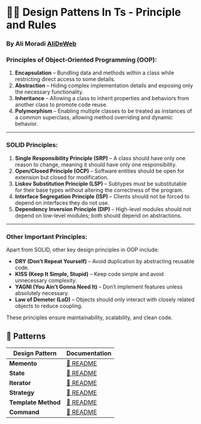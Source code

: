 # 🐦‍🔥 Design Pattens In Ts - Principle and Rules

### By Ali Moradi [AliDeWeb](https://github.com/AliDeWeb)

### Principles of Object-Oriented Programming (OOP):

1. **Encapsulation** – Bundling data and methods within a class while restricting direct access to some details.
2. **Abstraction** – Hiding complex implementation details and exposing only the necessary functionality.
3. **Inheritance** – Allowing a class to inherit properties and behaviors from another class to promote code reuse.
4. **Polymorphism** – Enabling multiple classes to be treated as instances of a common superclass, allowing method overriding and dynamic behavior.

---

### **SOLID Principles:**

1. **Single Responsibility Principle (SRP)** – A class should have only one reason to change, meaning it should have only one responsibility.
2. **Open/Closed Principle (OCP)** – Software entities should be open for extension but closed for modification.
3. **Liskov Substitution Principle (LSP)** – Subtypes must be substitutable for their base types without altering the correctness of the program.
4. **Interface Segregation Principle (ISP)** – Clients should not be forced to depend on interfaces they do not use.
5. **Dependency Inversion Principle (DIP)** – High-level modules should not depend on low-level modules; both should depend on abstractions.

---

### **Other Important Principles:**

Apart from SOLID, other key design principles in OOP include:

- **DRY (Don’t Repeat Yourself)** – Avoid duplication by abstracting reusable code.
- **KISS (Keep It Simple, Stupid)** – Keep code simple and avoid unnecessary complexity.
- **YAGNI (You Ain’t Gonna Need It)** – Don’t implement features unless absolutely necessary.
- **Law of Demeter (LoD)** – Objects should only interact with closely related objects to reduce coupling.

These principles ensure maintainability, scalability, and clean code.

## 📂 Patterns

| Design Pattern      | Documentation                             |
| ------------------- | ----------------------------------------- |
| **Memento**         | [📜 README](01_Memento/README.md)         |
| **State**           | [📜 README](02_State/README.md)           |
| **Iterator**        | [📜 README](03_Iterator/README.md)        |
| **Strategy**        | [📜 README](04_Strategy/README.md)        |
| **Template Method** | [📜 README](05_Template_Method/README.md) |
| **Command**         | [📜 README](06_Command/README.md)         |
